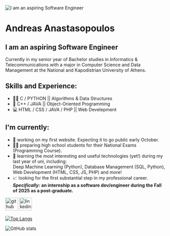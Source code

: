 ![I am an aspiring Software Engineer](https://github.com/user-attachments/assets/9a401d45-582a-49fb-b37f-fec75754eb65)
#  Andreas Anastasopoulos
## I am an aspiring Software Engineer
Currently in my senior year of Bachelor studies in Informatics & Telecommunications with a major in Computer Science and Data Management at the National and Kapodistrian University of Athens.

## Skills and Experience:
* :man_technologist: C / PYTHON || Algorithms & Data Structures
* :dart: C++ / JAVA || Object-Oriented Programming
* :computer: HTML / CSS / JAVA / PHP || Web Develepment

## I'm currently:
- 🔭 working on my first website. Expecting it to go public early October.
- :man_teacher: preparing high school students for their National Exams (Programming Course).
- 🌱 learning the most interesting and useful technologies (yet!) during my last year of uni, including: <br>
Deep Machine Learning (Python), Database Management (SQL, Python), Web Development (HTML, CSS, JS, PHP) and more!
- :chart_with_upwards_trend: looking for the first substantial step in my professional career. <br>
***Specifically:*** **an internship as a software dev/engineer during the Fall of 2025 as a post-graduate.**


[<img src='https://cdn.jsdelivr.net/npm/simple-icons@3.0.1/icons/github.svg' alt='github' height='40'>](https://github.com/AndreasAnastasopoulos)  [<img src='https://cdn.jsdelivr.net/npm/simple-icons@3.0.1/icons/linkedin.svg' alt='linkedin' height='40'>](https://www.linkedin.com/in/andreas-anastasopoulos-9904a0244/)  

[![Top Langs](https://github-readme-stats.vercel.app/api/top-langs/?username=AndreasAnastasopoulos)](https://github.com/anuraghazra/github-readme-stats)

![GitHub stats](https://github-readme-stats.vercel.app/api?username=AndreasAnastasopoulos&show_icons=true)  

